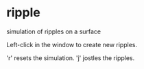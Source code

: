 # ripple
simulation of ripples on a surface

Left-click in the window to create new ripples.

'r' resets the simulation.
'j' jostles the ripples.
